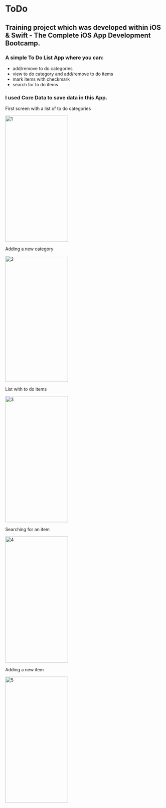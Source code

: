 # ToDo

## Training project which was developed within iOS & Swift - The Complete iOS App Development Bootcamp. 
### A simple To Do List App where you can:
- add/remove to do categories 
- view to do category and add/remove to do items
- mark items with checkmark 
- search for to do items 

### I used Core Data to save data in this App.

First screen with a list of to do categories 

<img src="https://user-images.githubusercontent.com/78254571/135748211-3611ff3a-7c47-4a5b-8338-57e304191ea0.png" alt="1" width="200" height="400" />

Adding a new category 

<img src="https://user-images.githubusercontent.com/78254571/135748258-794b8320-a0db-4dd7-b6a4-b5e9fad7b161.png" alt="2" width="200" height="400" />


List with to do items 

<img src="https://user-images.githubusercontent.com/78254571/135748474-582fd305-8eec-44b8-811e-2edc4435ae9b.png" alt="3" width="200" height="400" />

Searching for an item 

<img src="https://user-images.githubusercontent.com/78254571/135748462-dd2c27fe-bae5-4a23-8582-a739e8639f54.png" alt="4" width="200" height="400" />

Adding a new item 

<img src="https://user-images.githubusercontent.com/78254571/135748499-208e924c-0e34-486d-a99c-1f673c00b90e.png" alt="5" width="200" height="400" />


